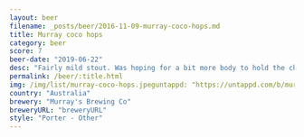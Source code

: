 ```yaml
---
layout: beer
filename: _posts/beer/2016-11-09-murray-coco-hops.md
title: Murray coco hops
category: beer
score: 7
beer-date: "2019-06-22"
desc: "Fairly mild stout. Was hoping for a bit more body to hold the chocolate and coconut"
permalink: /beer/:title.html
img: /img/list/murray-coco-hops.jpeguntappd: "https://untappd.com/b/murrays-brewing-co-coco-hops/2703285"
country: "Australia"
brewery: "Murray's Brewing Co"
breweryURL: "breweryURL"
style: "Porter - Other"
---
```

